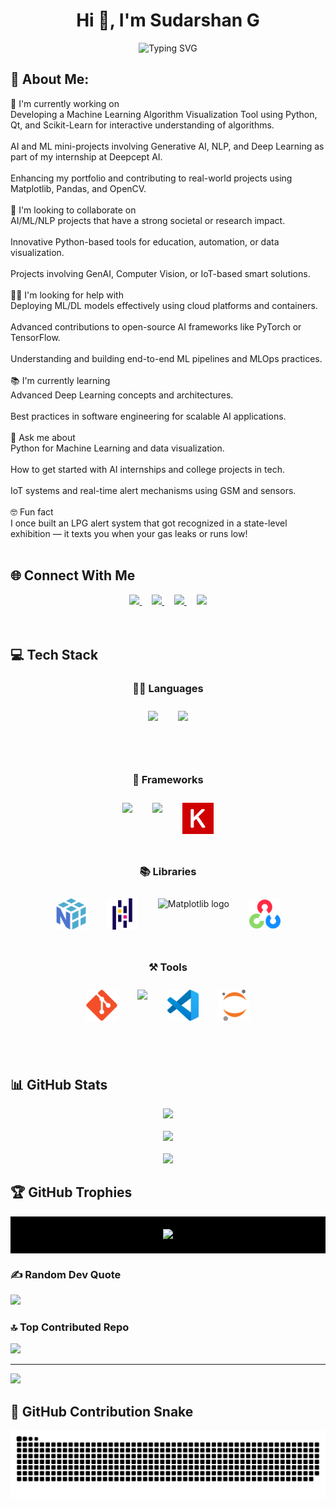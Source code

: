 <h1 align="center">Hi 👋, I'm Sudarshan G</h1>

<p align="center">
  <img src="https://readme-typing-svg.herokuapp.com?font=Fira+Code&duration=2000&pause=1000&center=true&vCenter=true&width=480&lines=AI+ML+Intern+%40+Deepcept+AI;AI+%7C+ML+%7C+DL+Enthusiast;Python+%26+ML+Developer;Open+Source+Contributor;Exploring+Docker+%7C+DevOps" alt="Typing SVG" />
</p>


## 💫 About Me:

🚀 I'm currently working on<br>Developing a Machine Learning Algorithm Visualization Tool using Python, Qt, and Scikit-Learn for interactive understanding of algorithms.<br><br>AI and ML mini-projects involving Generative AI, NLP, and Deep Learning as part of my internship at Deepcept AI.<br><br>Enhancing my portfolio and contributing to real-world projects using Matplotlib, Pandas, and OpenCV.<br><br>🤝 I'm looking to collaborate on<br>AI/ML/NLP projects that have a strong societal or research impact.<br><br>Innovative Python-based tools for education, automation, or data visualization.<br><br>Projects involving GenAI, Computer Vision, or IoT-based smart solutions.<br><br>🙋‍♂️ I'm looking for help with<br>Deploying ML/DL models effectively using cloud platforms and containers.<br><br>Advanced contributions to open-source AI frameworks like PyTorch or TensorFlow.<br><br>Understanding and building end-to-end ML pipelines and MLOps practices.<br><br>📚 I'm currently learning<br>Advanced Deep Learning concepts and architectures.<br><br>Best practices in software engineering for scalable AI applications.<br><br>💬 Ask me about<br>Python for Machine Learning and data visualization.<br><br>How to get started with AI internships and college projects in tech.<br><br>IoT systems and real-time alert mechanisms using GSM and sensors.<br><br>🤓 Fun fact<br>I once built an LPG alert system that got recognized in a state-level exhibition — it texts you when your gas leaks or runs low!
<br/><br/>
## 🌐 Connect With Me

<div align="center">

  <a href="https://sudarshang-portfoilo.netlify.app/" target="_blank">
    <img src="https://img.shields.io/badge/Portfolio-%23171717.svg?style=for-the-badge&logo=internet-explorer&logoColor=white" />
  </a>
    &nbsp;&nbsp;&nbsp;
  <a href="https://www.linkedin.com/in/sudarshan-g-ai/" target="_blank">
    <img src="https://img.shields.io/badge/LinkedIn-%230077B5.svg?style=for-the-badge&logo=linkedin&logoColor=white" />
  </a>
    &nbsp;&nbsp;&nbsp;
  <a href="mailto:gsudarshan925@gmail.com">
    <img src="https://img.shields.io/badge/Email-D14836?style=for-the-badge&logo=gmail&logoColor=white" />
  </a>
     &nbsp;&nbsp;&nbsp;
  <a href="https://www.instagram.com/sudarshan3022g/" target="_blank">
    <img src="https://img.shields.io/badge/Instagram-E4405F?style=for-the-badge&logo=instagram&logoColor=white" />
</a>

</div>
<br/><br/>


## 💻 Tech Stack

<div align="center">

### 👨‍💻 Languages  
<div style="display: flex; justify-content: center; flex-wrap: wrap;">
  <img src="https://skillicons.dev/icons?i=python" height="50" style="margin: 10px;" />
  &nbsp;&nbsp;&nbsp;
  <img src="https://skillicons.dev/icons?i=mysql" height="50" style="margin: 10px;" />
</div>

<br/>

### 🚀 Frameworks
<div style="display: flex; justify-content: center; flex-wrap: wrap;">
  <img src="https://skillicons.dev/icons?i=tensorflow" height="50" style="margin: 10px;" />
  &nbsp;&nbsp;&nbsp;
  <img src="https://skillicons.dev/icons?i=pytorch" height="50" style="margin: 10px;" />
  &nbsp;&nbsp;&nbsp;
  <img src="https://raw.githubusercontent.com/devicons/devicon/master/icons/keras/keras-original.svg" height="50" style="margin: 10px;" />
</div>

<br/>

### 📚 Libraries
<div style="display: flex; justify-content: center; flex-wrap: wrap;">
  <img src="https://raw.githubusercontent.com/devicons/devicon/master/icons/numpy/numpy-original.svg" height="50" style="margin: 10px;" alt="NumPy logo" />
  &nbsp;&nbsp;&nbsp;
  <img src="https://raw.githubusercontent.com/devicons/devicon/master/icons/pandas/pandas-original.svg" height="50" style="margin: 10px;" alt="Pandas logo" />
  &nbsp;&nbsp;&nbsp;
  <img src="https://raw.githubusercontent.com/valohai/ml-logos/master/matplotlib.svg" height="50" style="margin: 10px;" alt="Matplotlib logo" />
  &nbsp;&nbsp;&nbsp;
  <img src="https://raw.githubusercontent.com/devicons/devicon/master/icons/opencv/opencv-original.svg" height="50" style="margin: 10px;" alt="OpenCV logo" />
</div>

<br/>

### ⚒️ Tools  

<div style="display: flex; justify-content: center; flex-wrap: wrap;">
  <img src="https://raw.githubusercontent.com/devicons/devicon/master/icons/git/git-original.svg" height="50" style="margin: 10px;" alt="Git logo" />
  &nbsp;&nbsp;&nbsp;
  <img src="https://skillicons.dev/icons?i=github" height="50" style="margin: 10px;" />
    &nbsp;&nbsp;&nbsp;
  <img src="https://raw.githubusercontent.com/devicons/devicon/master/icons/vscode/vscode-original.svg" height="50" style="margin: 10px;" alt="VS Code logo" />
  &nbsp;&nbsp;&nbsp;
 <img src="https://raw.githubusercontent.com/devicons/devicon/master/icons/jupyter/jupyter-original.svg" height="50" style="margin: 10px;" alt="Jupyter logo" />
</div>

</div>

<br/><br/>


## 📊 GitHub Stats
<div align="center">
  
  ![](https://github-readme-stats.vercel.app/api?username=SudarshanG-coder&theme=blue_navy&hide_border=false&include_all_commits=true&count_private=true)  
  <br/>
  ![](https://nirzak-streak-stats.vercel.app/?user=SudarshanG-coder&theme=blue_navy&hide_border=false)
  <br/><br/>
  ![](https://github-readme-stats.vercel.app/api/top-langs/?username=SudarshanG-coder&theme=blue_navy&hide_border=false&layout=compact)

</div>

## 🏆 GitHub Trophies
<p align="center" style="background-color: #000000; padding: 20px;">
  <img src="https://github-profile-trophy.vercel.app/?username=SudarshanG-coder&theme=radical&no-frame=true&no-bg=false&margin-w=4" />
</p>

### ✍️ Random Dev Quote
![](https://quotes-github-readme.vercel.app/api?type=horizontal&theme=radical)

### 🔝 Top Contributed Repo
![](https://github-contributor-stats.vercel.app/api?username=SudarshanG-coder&limit=5&theme=dark&combine_all_yearly_contributions=true)

---
[![](https://visitcount.itsvg.in/api?id=SudarshanG-coder&icon=0&color=0)](https://visitcount.itsvg.in)

## 🐍 GitHub Contribution Snake

<div align="center">

<picture >
  <source media="(prefers-color-scheme: dark)" srcset="https://raw.githubusercontent.com/SudarshanG-coder/SudarshanG-coder/output/github-snake-dark.svg" />
  <source media="(prefers-color-scheme: light)" srcset="https://raw.githubusercontent.com/SudarshanG-coder/SudarshanG-coder/output/github-snake.svg" />
  <img alt="github-snake" src="https://raw.githubusercontent.com/SudarshanG-coder/SudarshanG-coder/output/github-snake.svg" />
</picture>
</div>
<!-- Proudly created with GPRM ( https://gprm.itsvg.in ) -->
